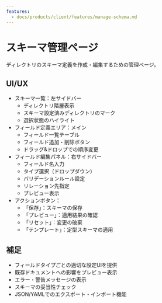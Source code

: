 ```yaml
---
features:
  - docs/products/client/features/manage-schema.md
---
```


# スキーマ管理ページ

ディレクトリのスキーマ定義を作成・編集するための管理ページ。

## UI/UX

- スキーマ一覧：左サイドバー
  - ディレクトリ階層表示
  - スキーマ設定済みディレクトリのマーク
  - 選択状態のハイライト
- フィールド定義エリア：メイン
  - フィールド一覧テーブル
  - フィールド追加・削除ボタン
  - ドラッグ&ドロップでの順序変更
- フィールド編集パネル：右サイドバー
  - フィールド名入力
  - タイプ選択（ドロップダウン）
  - バリデーションルール設定
  - リレーション先指定
  - プレビュー表示
- アクションボタン：
  - 「保存」：スキーマの保存
  - 「プレビュー」：適用結果の確認
  - 「リセット」：変更の破棄
  - 「テンプレート」：定型スキーマの適用

## 補足

- フィールドタイプごとの適切な設定UIを提供
- 既存ドキュメントへの影響をプレビュー表示
- エラー・警告メッセージの表示
- スキーマの妥当性チェック
- JSON/YAMLでのエクスポート・インポート機能
